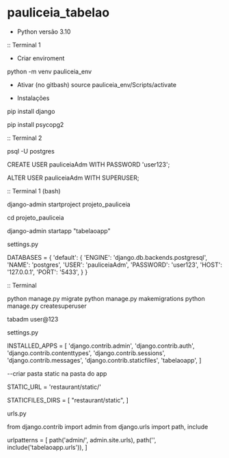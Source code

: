 # pauliceia_tabelao

* Python versão 3.10

:: Terminal 1

- Criar enviroment

python -m venv pauliceia_env

- Ativar (no gitbash)
source pauliceia_env/Scripts/activate

- Instalações

pip install django

pip install psycopg2

:: Terminal 2

psql -U postgres

CREATE USER pauliceiaAdm WITH PASSWORD 'user123';

ALTER USER pauliceiaAdm WITH SUPERUSER;

:: Terminal 1 (bash)

django-admin startproject projeto_pauliceia

cd projeto_pauliceia

django-admin startapp "tabelaoapp"



settings.py

DATABASES = {
    'default': {
        'ENGINE': 'django.db.backends.postgresql',
        'NAME': 'postgres',
        'USER': 'pauliceiaAdm',
        'PASSWORD': 'user123',
        'HOST': '127.0.0.1',
        'PORT': '5433',
    }
}


:: Terminal

python manage.py migrate
python manage.py makemigrations
python manage.py createsuperuser

tabadm
user@123


settings.py

INSTALLED_APPS = [
    'django.contrib.admin',
    'django.contrib.auth',
    'django.contrib.contenttypes',
    'django.contrib.sessions',
    'django.contrib.messages',
    'django.contrib.staticfiles',
    'tabelaoapp',
]

--criar pasta static na pasta do app

STATIC_URL = 'restaurant/static/'

STATICFILES_DIRS = [
    "restaurant/static",
]

urls.py

from django.contrib import admin
from django.urls import path, include

urlpatterns = [
    path('admin/', admin.site.urls),
    path('', include('tabelaoapp.urls')),
]

<!-- <li><a href="{% url 'form_2' %}">Tabelão</a></li> -->
<!-- <li><a href="{% url 'layer' %}">Layers</a></li> -->   